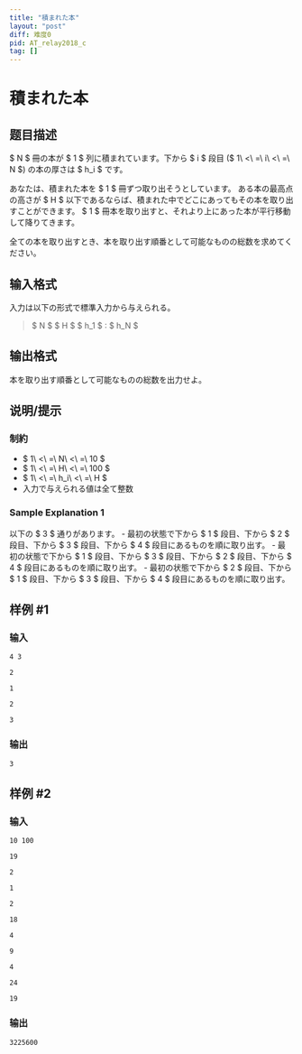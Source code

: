 ```yaml
---
title: "積まれた本"
layout: "post"
diff: 难度0
pid: AT_relay2018_c
tag: []
---
```


# 積まれた本

## 题目描述

[problemUrl]: https://atcoder.jp/contests/cf18-relay-open/tasks/relay2018_c

$ N $ 冊の本が $ 1 $ 列に積まれています。下から $ i $ 段目 ($ 1\ <\ =\ i\ <\ =\ N $) の本の厚さは $ h_i $ です。

あなたは、積まれた本を $ 1 $ 冊ずつ取り出そうとしています。 ある本の最高点の高さが $ H $ 以下であるならば、積まれた中でどこにあってもその本を取り出すことができます。 $ 1 $ 冊本を取り出すと、それより上にあった本が平行移動して降りてきます。

全ての本を取り出すとき、本を取り出す順番として可能なものの総数を求めてください。

## 输入格式

入力は以下の形式で標準入力から与えられる。

> $ N $ $ H $ $ h_1 $ : $ h_N $

## 输出格式

本を取り出す順番として可能なものの総数を出力せよ。

## 说明/提示

### 制約

- $ 1\ <\ =\ N\ <\ =\ 10 $
- $ 1\ <\ =\ H\ <\ =\ 100 $
- $ 1\ <\ =\ h_i\ <\ =\ H $
- 入力で与えられる値は全て整数

### Sample Explanation 1

以下の $ 3 $ 通りがあります。 - 最初の状態で下から $ 1 $ 段目、下から $ 2 $ 段目、下から $ 3 $ 段目、下から $ 4 $ 段目にあるものを順に取り出す。 - 最初の状態で下から $ 1 $ 段目、下から $ 3 $ 段目、下から $ 2 $ 段目、下から $ 4 $ 段目にあるものを順に取り出す。 - 最初の状態で下から $ 2 $ 段目、下から $ 1 $ 段目、下から $ 3 $ 段目、下から $ 4 $ 段目にあるものを順に取り出す。

## 样例 #1

### 输入

```
4 3
2
1
2
3
```

### 输出

```
3
```

## 样例 #2

### 输入

```
10 100
19
2
1
2
18
4
9
4
24
19
```

### 输出

```
3225600
```


